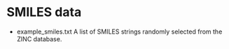 # SMILES data

- example_smiles.txt
  A list of SMILES strings randomly selected from the ZINC database.
